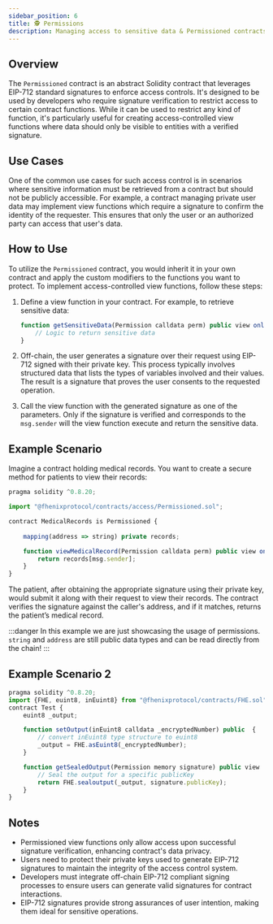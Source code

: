 ```yaml
---
sidebar_position: 6
title: 🕵️ Permissions
description: Managing access to sensitive data & Permissioned contracts 
---
```


## Overview

The `Permissioned` contract is an abstract Solidity contract that leverages EIP-712 standard signatures to enforce access controls. It's designed to be used by developers who require signature verification to restrict access to certain contract functions. While it can be used to restrict any kind of function, it's particularly useful for creating access-controlled view functions where data should only be visible to entities with a verified signature.

## Use Cases

One of the common use cases for such access control is in scenarios where sensitive information must be retrieved from a contract but should not be publicly accessible. For example, a contract managing private user data may implement view functions which require a signature to confirm the identity of the requester. This ensures that only the user or an authorized party can access that user's data.

## How to Use

To utilize the `Permissioned` contract, you would inherit it in your own contract and apply the custom modifiers to the functions you want to protect. To implement access-controlled view functions, follow these steps:

1. Define a view function in your contract. For example, to retrieve sensitive data:

    ```javascript
    function getSensitiveData(Permission calldata perm) public view onlySender(perm) returns (string memory) {
        // Logic to return sensitive data
    }
    ```

2. Off-chain, the user generates a signature over their request using EIP-712 signed with their private key. This process typically involves structured data that lists the types of variables involved and their values. The result is a signature that proves the user consents to the requested operation.

3. Call the view function with the generated signature as one of the parameters. Only if the signature is verified and corresponds to the `msg.sender` will the view function execute and return the sensitive data.

## Example Scenario

Imagine a contract holding medical records. You want to create a secure method for patients to view their records:

```javascript
pragma solidity ^0.8.20;

import "@fhenixprotocol/contracts/access/Permissioned.sol";

contract MedicalRecords is Permissioned {
    
    mapping(address => string) private records;

    function viewMedicalRecord(Permission calldata perm) public view onlySender(perm) returns (string memory) {
        return records[msg.sender];
    }
}
```

The patient, after obtaining the appropriate signature using their private key, would submit it along with their request to view their records. The contract verifies the signature against the caller's address, and if it matches, returns the patient’s medical record.

:::danger
In this example we are just showcasing the usage of permissions. `string` and `address` are still public data types and can be read directly from the chain!
:::

## Example Scenario 2

```javascript
pragma solidity ^0.8.20;
import {FHE, euint8, inEuint8} from "@fhenixprotocol/contracts/FHE.sol";
contract Test {
    euint8 _output;

    function setOutput(inEuint8 calldata _encryptedNumber) public  {
        // convert inEuint8 type structure to euint8 
        _output = FHE.asEuint8(_encryptedNumber);
    }

    function getSealedOutput(Permission memory signature) public view  returns (string memory) {
        // Seal the output for a specific publicKey
        return FHE.sealoutput(_output, signature.publicKey);
    }
}
```

## Notes

- Permissioned view functions only allow access upon successful signature verification, enhancing contract's data privacy.
- Users need to protect their private keys used to generate EIP-712 signatures to maintain the integrity of the access control system.
- Developers must integrate off-chain EIP-712 compliant signing processes to ensure users can generate valid signatures for contract interactions.
- EIP-712 signatures provide strong assurances of user intention, making them ideal for sensitive operations.
